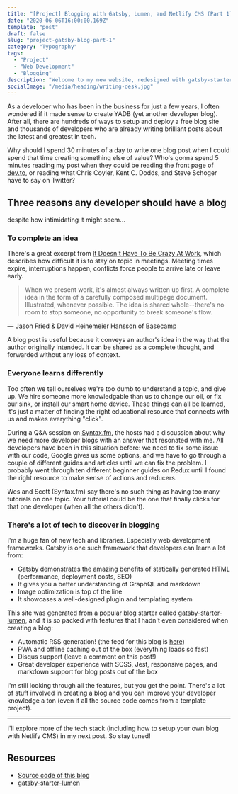```yaml
---
title: "[Project] Blogging with Gatsby, Lumen, and Netlify CMS (Part 1)"
date: "2020-06-06T16:00:00.169Z"
template: "post"
draft: false
slug: "project-gatsby-blog-part-1"
category: "Typography"
tags:
  - "Project"
  - "Web Development"
  - "Blogging"
description: "Welcome to my new website, redesigned with gatsby-starter-lumen. Part one asks the question: does the world really need another developer blog?"
socialImage: "/media/heading/writing-desk.jpg"
---
```


As a developer who has been in the business for just a few years, I often wondered if it made sense to create YADB
(yet another developer blog). After all, there are hundreds of ways to setup and deploy a free blog site and thousands
of developers who are already writing brilliant posts about the latest and greatest in tech.

Why should I spend 30 minutes of a day to write one blog post when I could spend that time creating something
else of value? Who's gonna spend 5 minutes reading my post when they could be reading the front page of
[dev.to](https://dev.to), or reading what Chris Coyier, Kent C. Dodds, and Steve Schoger have to say on Twitter? 

## Three reasons any developer should have a blog

despite how intimidating it might seem...

### To complete an idea

There's a great excerpt from [It Doesn't Have To Be Crazy At Work](https://basecamp.com/books/calm), which describes
how difficult it is to stay on topic in meetings. Meeting times expire, interruptions happen, conflicts force people
to arrive late or leave early.

> When we present work, it's almost always written up first. A complete idea in the form of a carefully composed
> multipage document.  Illustrated, whenever possible. The idea is shared whole--there's no room to stop someone, no
> opportunity to break someone's flow.
>
— Jason Fried & David Heinemeier Hansson of Basecamp

A blog post is useful because it conveys an author's idea in the way that the author originally intended. It can
be shared as a complete thought, and forwarded without any loss of context.

### Everyone learns differently

Too often we tell ourselves we're too dumb to understand a topic, and give up. We hire someone more knowledgable
than us to change our oil, or fix our sink, or install our smart home device. These things can all be learned, it's
just a matter of finding the right educational resource that connects with us and makes everything "click".

During a Q&A session on [Syntax.fm](https://syntax.fm/), the hosts had a discussion about why we need more developer
blogs with an answer that resonated with me. All developers have been in this situation before: we need to fix some
issue with our code, Google gives us some options, and we have to go through a couple of different guides and
articles until we can fix the problem. I probably went through ten different beginner guides on Redux until I found
the right resource to make sense of actions and reducers.

Wes and Scott (Syntax.fm) say there's no such thing as having too many tutorials on one topic. Your tutorial could
be the one that finally clicks for that one developer (when all the others didn't).

### There's a lot of tech to discover in blogging

I'm a huge fan of new tech and libraries. Especially web development frameworks. Gatsby is one such framework that
developers can learn a lot from:

- Gatsby demonstrates the amazing benefits of statically generated HTML (performance, deployment costs, SEO)
- It gives you a better understanding of GraphQL and markdown
- Image optimization is top of the line
- It showcases a well-designed plugin and templating system

This site was generated from a popular blog starter called
[gatsby-starter-lumen](https://www.gatsbyjs.org/starters/alxshelepenok/gatsby-starter-lumen/), and it is so packed
with features that I hadn't even considered when creating a blog:

- Automatic RSS generation! (the feed for this blog is [here](https://spencerkline.tech/rss.xml))
- PWA and offline caching out of the box (everything loads so fast)
- Disqus support (leave a comment on this post!)
- Great developer experience with SCSS, Jest, responsive pages, and markdown support for blog posts out of the box

I'm still looking through all the features, but you get the point. There's a lot of stuff involved in creating a
blog and you can improve your developer knowledge a ton (even if all the source code comes from a template project).

---

I'll explore more of the tech stack (including how to setup your own blog with Netlify CMS) in my next post. So
stay tuned!

## Resources

- [Source code of this blog](https://www.github.com/dskline/dskline-blog)
- [gatsby-starter-lumen](https://www.gatsbyjs.org/starters/alxshelepenok/gatsby-starter-lumen/)
